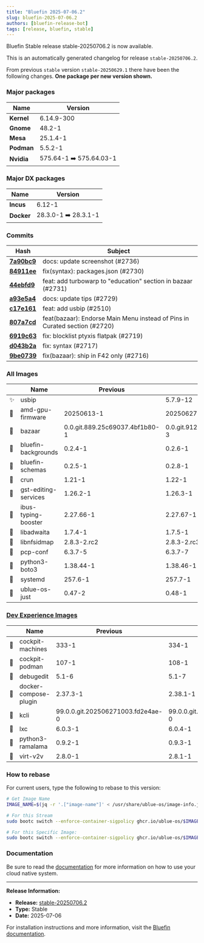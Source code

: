```yaml
---
title: "Bluefin 2025-07-06.2"
slug: bluefin-2025-07-06.2
authors: [bluefin-release-bot]
tags: [release, bluefin, stable]
---
```


Bluefin Stable release stable-20250706.2 is now available.


This is an automatically generated changelog for release `stable-20250706.2`.

From previous `stable` version `stable-20250629.1` there have been the following changes. **One package per new version shown.**

### Major packages

| Name       | Version                 |
| ---------- | ----------------------- |
| **Kernel** | 6.14.9-300              |
| **Gnome**  | 48.2-1                  |
| **Mesa**   | 25.1.4-1                |
| **Podman** | 5.5.2-1                 |
| **Nvidia** | 575.64-1 ➡️ 575.64.03-1 |

### Major DX packages

| Name       | Version              |
| ---------- | -------------------- |
| **Incus**  | 6.12-1               |
| **Docker** | 28.3.0-1 ➡️ 28.3.1-1 |

### Commits

| Hash                                                                                               | Subject                                                                    |
| -------------------------------------------------------------------------------------------------- | -------------------------------------------------------------------------- |
| **[7a90bc9](https://github.com/ublue-os/bluefin/commit/7a90bc99894e2ecdca931fe3256fd1cfba28503b)** | docs: update screenshot (#2736)                                            |
| **[84911ee](https://github.com/ublue-os/bluefin/commit/84911ee416cfd7517f206af5d7fb79277bfe24df)** | fix(syntax): packages.json (#2730)                                         |
| **[44ebfd9](https://github.com/ublue-os/bluefin/commit/44ebfd97ec9ad79b8a227489fcf68492f4e66b0d)** | feat: add turbowarp to "education" section in bazaar (#2731)               |
| **[a93e5a4](https://github.com/ublue-os/bluefin/commit/a93e5a4d79dda5eba751812c1e1a715f11cf7dea)** | docs: update tips (#2729)                                                  |
| **[c17e161](https://github.com/ublue-os/bluefin/commit/c17e16197aadabfb4bd81f7d392b00942a81e3e9)** | feat: add usbip (#2510)                                                    |
| **[807a7cd](https://github.com/ublue-os/bluefin/commit/807a7cd115e4e958b8438bcab341a412b85488f5)** | feat(bazaar): Endorse Main Menu instead of Pins in Curated section (#2720) |
| **[6919c63](https://github.com/ublue-os/bluefin/commit/6919c6334f91edfa3c1a6b5018e2693b45472c87)** | fix: blocklist ptyxis flatpak (#2719)                                      |
| **[d043b2a](https://github.com/ublue-os/bluefin/commit/d043b2af1e430c31faecab3b15fb2b6a2209645d)** | fix: syntax (#2717)                                                        |
| **[9be0739](https://github.com/ublue-os/bluefin/commit/9be0739d202b9f59d05fa25ccf3b997f18479604)** | fix(bazaar): ship in F42 only (#2716)                                      |

### All Images

|     | Name                 | Previous                       | New                            |
| --- | -------------------- | ------------------------------ | ------------------------------ |
| ✨  | usbip                |                                | 5.7.9-12                       |
| 🔄  | amd-gpu-firmware     | 20250613-1                     | 20250627-1                     |
| 🔄  | bazaar               | 0.0.git.889.25c69037.4bf1b80-1 | 0.0.git.912.2689c9f6.87e637d-3 |
| 🔄  | bluefin-backgrounds  | 0.2.4-1                        | 0.2.6-1                        |
| 🔄  | bluefin-schemas      | 0.2.5-1                        | 0.2.8-1                        |
| 🔄  | crun                 | 1.21-1                         | 1.22-1                         |
| 🔄  | gst-editing-services | 1.26.2-1                       | 1.26.3-1                       |
| 🔄  | ibus-typing-booster  | 2.27.66-1                      | 2.27.67-1                      |
| 🔄  | libadwaita           | 1.7.4-1                        | 1.7.5-1                        |
| 🔄  | libnfsidmap          | 2.8.3-2.rc2                    | 2.8.3-2.rc3                    |
| 🔄  | pcp-conf             | 6.3.7-5                        | 6.3.7-7                        |
| 🔄  | python3-boto3        | 1.38.44-1                      | 1.38.46-1                      |
| 🔄  | systemd              | 257.6-1                        | 257.7-1                        |
| 🔄  | ublue-os-just        | 0.47-2                         | 0.48-1                         |

### [Dev Experience Images](https://docs.projectbluefin.io/bluefin-dx)

|     | Name                  | Previous                          | New                               |
| --- | --------------------- | --------------------------------- | --------------------------------- |
| 🔄  | cockpit-machines      | 333-1                             | 334-1                             |
| 🔄  | cockpit-podman        | 107-1                             | 108-1                             |
| 🔄  | debugedit             | 5.1-6                             | 5.1-7                             |
| 🔄  | docker-compose-plugin | 2.37.3-1                          | 2.38.1-1                          |
| 🔄  | kcli                  | 99.0.0.git.202506271003.fd2e4ae-0 | 99.0.0.git.202507042121.a8a4983-0 |
| 🔄  | lxc                   | 6.0.3-1                           | 6.0.4-1                           |
| 🔄  | python3-ramalama      | 0.9.2-1                           | 0.9.3-1                           |
| 🔄  | virt-v2v              | 2.8.0-1                           | 2.8.1-1                           |

### How to rebase

For current users, type the following to rebase to this version:

```bash
# Get Image Name
IMAGE_NAME=$(jq -r '.["image-name"]' < /usr/share/ublue-os/image-info.json)

# For this Stream
sudo bootc switch --enforce-container-sigpolicy ghcr.io/ublue-os/$IMAGE_NAME:stable

# For this Specific Image:
sudo bootc switch --enforce-container-sigpolicy ghcr.io/ublue-os/$IMAGE_NAME:stable-20250706.2
```

### Documentation

Be sure to read the [documentation](https://docs.projectbluefin.io/) for more information
on how to use your cloud native system.

---

**Release Information:**

- **Release:** [stable-20250706.2](https://github.com/ublue-os/bluefin/releases/tag/stable-20250706.2)
- **Type:** Stable
- **Date:** 2025-07-06

For installation instructions and more information, visit the [Bluefin documentation](https://docs.projectbluefin.io/).
